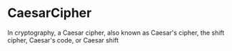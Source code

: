 # CaesarCipher
In cryptography, a Caesar cipher, also known as Caesar's cipher, the shift cipher, Caesar's code, or Caesar shift
